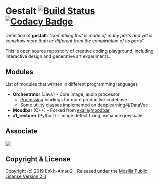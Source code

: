 # Gestalt [![Build Status](https://travis-ci.org/lupino22/gestalt.svg?branch=master)](https://travis-ci.org/lupino22/gestalt) [![Codacy Badge](https://api.codacy.com/project/badge/Grade/5085d2cd13a245a0af21f85f48ae23a9)](https://www.codacy.com/app/lupino22/gestalt?utm_source=github.com&amp;utm_medium=referral&amp;utm_content=lupino22/gestalt&amp;utm_campaign=Badge_Grade)
Definition of **gestalt**: "*something that is made of many parts and yet is somehow more than or different from the combination of its parts*"

This is open source repository of creative coding playground, including interactive design and generative art experiments. 

## Modules
List of modules that written in different programming languages
* **Orchestrator** (Java) - Core image, audio processor
	* [Processing](https://github.com/processing) bindings for more productive codebase
	* Some utility classes implemented on [deeplearning4j](https://github.com/deeplearning4j)/[DataVec](https://github.com/deeplearning4j/DataVec)
* **Moodbar** (C++) - Forked from [exaile](https://github.com/exaile)/[moodbar](https://github.com/exaile/moodbar) 
* **a1_restorer** (Python) - Image defect fixing, enhance greyscale

## Associate
<a  href="https://www.instagram.com/wiserstudio/"  target="_blank"><img  src="https://github.com/lupino22/gestalt/blob/master/waiza.jpg"></a>


## Copyright & License
Copyright (c) 2019 Enkh-Amar.G - Released under the <a  href="https://github.com/lupino22/gestalt/blob/master/LICENSE">Mozilla Public License Version 2.0</a>
